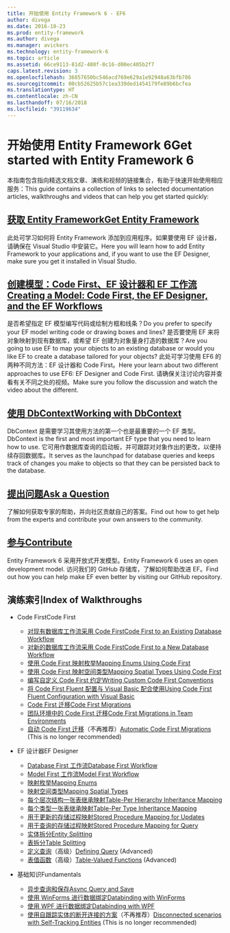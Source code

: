 ```yaml
---
title: 开始使用 Entity Framework 6 - EF6
author: divega
ms.date: 2016-10-23
ms.prod: entity-framework
ms.author: divega
ms.manager: avickers
ms.technology: entity-framework-6
ms.topic: article
ms.assetid: 66ce9113-81d2-480f-8c16-d00ec405b2f7
caps.latest.revision: 3
ms.openlocfilehash: 36857650bc546acd769e629a1e92948a63bfb786
ms.sourcegitcommit: 00cb52625b57c1ea339ded1454179fe89b6bcfea
ms.translationtype: HT
ms.contentlocale: zh-CN
ms.lasthandoff: 07/16/2018
ms.locfileid: "39119634"
---
```

# <a name="get-started-with-entity-framework-6"></a><span data-ttu-id="be7d2-102">开始使用 Entity Framework 6</span><span class="sxs-lookup"><span data-stu-id="be7d2-102">Get started with Entity Framework 6</span></span>

<span data-ttu-id="be7d2-103">本指南包含指向精选文档文章、演练和视频的链接集合，有助于快速开始使用相应服务：</span><span class="sxs-lookup"><span data-stu-id="be7d2-103">This guide contains a collection of links to selected documentation articles, walkthroughs and videos that can help you get started quickly:</span></span>

## <a name="get-entity-frameworkef6fundamentalsinstallmd"></a>[<span data-ttu-id="be7d2-104">获取 Entity Framework</span><span class="sxs-lookup"><span data-stu-id="be7d2-104">Get Entity Framework</span></span>](~/ef6/fundamentals/install.md)
<span data-ttu-id="be7d2-105">此处可学习如何将 Entity Framework 添加到应用程序。如果要使用 EF 设计器，请确保在 Visual Studio 中安装它。</span><span class="sxs-lookup"><span data-stu-id="be7d2-105">Here you will learn how to add Entity Framework to your applications and, if you want to use the EF Designer, make sure you get it installed in Visual Studio.</span></span>

## <a name="creating-a-model-code-first-the-ef-designer-and-the-ef-workflowsef6modelingindexmd"></a>[<span data-ttu-id="be7d2-106">创建模型：Code First、EF 设计器和 EF 工作流</span><span class="sxs-lookup"><span data-stu-id="be7d2-106">Creating a Model: Code First, the EF Designer, and the EF Workflows</span></span>](~/ef6/modeling/index.md)
<span data-ttu-id="be7d2-107">是否希望指定 EF 模型编写代码或绘制方框和线条？</span><span class="sxs-lookup"><span data-stu-id="be7d2-107">Do you prefer to specify your EF model writing code or drawing boxes and lines?</span></span>
<span data-ttu-id="be7d2-108">是否要使用 EF 来将对象映射到现有数据库，或希望 EF 创建为对象量身打造的数据库？</span><span class="sxs-lookup"><span data-stu-id="be7d2-108">Are you going to use EF to map your objects to an existing database or would you like EF to create a database tailored for your objects?</span></span>
<span data-ttu-id="be7d2-109">此处可学习使用 EF6 的两种不同方法：EF 设计器和 Code First。</span><span class="sxs-lookup"><span data-stu-id="be7d2-109">Here your learn about two different approaches to use EF6: EF Designer and Code First.</span></span>
<span data-ttu-id="be7d2-110">请确保关注讨论内容并查看有关不同之处的视频。</span><span class="sxs-lookup"><span data-stu-id="be7d2-110">Make sure you follow the discussion and watch the video about the different.</span></span>

## <a name="working-with-dbcontextef6fundamentalsworking-with-dbcontextmd"></a>[<span data-ttu-id="be7d2-111">使用 DbContext</span><span class="sxs-lookup"><span data-stu-id="be7d2-111">Working with DbContext</span></span>](~/ef6/fundamentals/working-with-dbcontext.md)
<span data-ttu-id="be7d2-112">DbContext 是需要学习其使用方法的第一个也是最重要的一个 EF 类型。</span><span class="sxs-lookup"><span data-stu-id="be7d2-112">DbContext is the first and most important EF type that you need to learn how to use.</span></span> <span data-ttu-id="be7d2-113">它可用作数据库查询的启动板，并可跟踪对对象作出的更改，以便持续存回数据库。</span><span class="sxs-lookup"><span data-stu-id="be7d2-113">It serves as the launchpad for database queries and keeps track of changes you make to objects so that they can be persisted back to the database.</span></span>

## <a name="ask-a-questionef6resourcesget-helpmd"></a>[<span data-ttu-id="be7d2-114">提出问题</span><span class="sxs-lookup"><span data-stu-id="be7d2-114">Ask a Question</span></span>](~/ef6/resources/get-help.md)
<span data-ttu-id="be7d2-115">了解如何获取专家的帮助，并向社区贡献自己的答案。</span><span class="sxs-lookup"><span data-stu-id="be7d2-115">Find out how to get help from the experts and contribute your own answers to the community.</span></span>

## <a name="contributehttpgithubcomaspnetentityframework6"></a>[<span data-ttu-id="be7d2-116">参与</span><span class="sxs-lookup"><span data-stu-id="be7d2-116">Contribute</span></span>](http://github.com/aspnet/EntityFramework6/)
<span data-ttu-id="be7d2-117">Entity Framework 6 采用开放式开发模型。</span><span class="sxs-lookup"><span data-stu-id="be7d2-117">Entity Framework 6 uses an open development model.</span></span> <span data-ttu-id="be7d2-118">访问我们的 GitHub 存储库，了解如何帮助改进 EF。</span><span class="sxs-lookup"><span data-stu-id="be7d2-118">Find out how you can help make EF even better by visiting our GitHub repository.</span></span>

## <a name="index-of-walkthroughs"></a><span data-ttu-id="be7d2-119">演练索引</span><span class="sxs-lookup"><span data-stu-id="be7d2-119">Index of Walkthroughs</span></span>

- <span data-ttu-id="be7d2-120">Code First</span><span class="sxs-lookup"><span data-stu-id="be7d2-120">Code First</span></span>
  - [<span data-ttu-id="be7d2-121">对现有数据库工作流采用 Code First</span><span class="sxs-lookup"><span data-stu-id="be7d2-121">Code First to an Existing Database Workflow</span></span>](~/ef6/modeling/code-first/workflows/existing-database.md)
  - [<span data-ttu-id="be7d2-122">对新的数据库工作流采用 Code First</span><span class="sxs-lookup"><span data-stu-id="be7d2-122">Code First to a New Database Workflow</span></span>](~/ef6/modeling/code-first/workflows/new-database.md)
  - [<span data-ttu-id="be7d2-123">使用 Code First 映射枚举</span><span class="sxs-lookup"><span data-stu-id="be7d2-123">Mapping Enums Using Code First</span></span>](~/ef6/modeling/code-first/data-types/enums.md)
  - [<span data-ttu-id="be7d2-124">使用 Code First 映射空间类型</span><span class="sxs-lookup"><span data-stu-id="be7d2-124">Mapping Spatial Types Using Code First</span></span>](~/ef6/modeling/code-first/data-types/spatial.md)
  - [<span data-ttu-id="be7d2-125">编写自定义 Code First 约定</span><span class="sxs-lookup"><span data-stu-id="be7d2-125">Writing Custom Code First Conventions</span></span>](~/ef6/modeling/code-first/conventions/custom.md)
  - [<span data-ttu-id="be7d2-126">将 Code First Fluent 配置与 Visual Basic 配合使用</span><span class="sxs-lookup"><span data-stu-id="be7d2-126">Using Code First Fluent Configuration with Visual Basic</span></span>](~/ef6/modeling/code-first/fluent/vb.md)
  - [<span data-ttu-id="be7d2-127">Code First 迁移</span><span class="sxs-lookup"><span data-stu-id="be7d2-127">Code First Migrations</span></span>](~/ef6/modeling/code-first/migrations/index.md)
  - [<span data-ttu-id="be7d2-128">团队环境中的 Code First 迁移</span><span class="sxs-lookup"><span data-stu-id="be7d2-128">Code First Migrations in Team Environments</span></span>](~/ef6/modeling/code-first/migrations/teams.md)
  - <span data-ttu-id="be7d2-129">[自动 Code First 迁移](~/ef6/modeling/code-first/migrations/automatic.md)（不再推荐）</span><span class="sxs-lookup"><span data-stu-id="be7d2-129">[Automatic Code First Migrations](~/ef6/modeling/code-first/migrations/automatic.md) (This is no longer recommended)</span></span>

- <span data-ttu-id="be7d2-130">EF 设计器</span><span class="sxs-lookup"><span data-stu-id="be7d2-130">EF Designer</span></span>
  - [<span data-ttu-id="be7d2-131">Database First 工作流</span><span class="sxs-lookup"><span data-stu-id="be7d2-131">Database First Workflow</span></span>](~/ef6/modeling/designer/workflows/database-first.md)
  - [<span data-ttu-id="be7d2-132">Model First 工作流</span><span class="sxs-lookup"><span data-stu-id="be7d2-132">Model First Workflow</span></span>](~/ef6/modeling/designer/workflows/model-first.md)
  - [<span data-ttu-id="be7d2-133">映射枚举</span><span class="sxs-lookup"><span data-stu-id="be7d2-133">Mapping Enums</span></span>](~/ef6/modeling/designer/data-types/enums.md)
  - [<span data-ttu-id="be7d2-134">映射空间类型</span><span class="sxs-lookup"><span data-stu-id="be7d2-134">Mapping Spatial Types</span></span>](~/ef6/modeling/designer/data-types/spatial.md)
  - [<span data-ttu-id="be7d2-135">每个层次结构一张表继承映射</span><span class="sxs-lookup"><span data-stu-id="be7d2-135">Table-Per Hierarchy Inheritance Mapping</span></span>](~/ef6/modeling/designer/inheritance/tph.md)
  - [<span data-ttu-id="be7d2-136">每个类型一张表继承映射</span><span class="sxs-lookup"><span data-stu-id="be7d2-136">Table-Per Type Inheritance Mapping</span></span>](~/ef6/modeling/designer/inheritance/tpt.md)
  - [<span data-ttu-id="be7d2-137">用于更新的存储过程映射</span><span class="sxs-lookup"><span data-stu-id="be7d2-137">Stored Procedure Mapping for Updates</span></span>](~/ef6/modeling/designer/stored-procedures/cud.md)
  - [<span data-ttu-id="be7d2-138">用于查询的存储过程映射</span><span class="sxs-lookup"><span data-stu-id="be7d2-138">Stored Procedure Mapping for Query</span></span>](~/ef6/modeling/designer/stored-procedures/query.md)
  - [<span data-ttu-id="be7d2-139">实体拆分</span><span class="sxs-lookup"><span data-stu-id="be7d2-139">Entity Splitting</span></span>](~/ef6/modeling/designer/entity-splitting.md)
  - [<span data-ttu-id="be7d2-140">表拆分</span><span class="sxs-lookup"><span data-stu-id="be7d2-140">Table Splitting</span></span>](~/ef6/modeling/designer/table-splitting.md)
  - <span data-ttu-id="be7d2-141">[定义查询](~/ef6/modeling/designer/advanced/defining-query.md)（高级）</span><span class="sxs-lookup"><span data-stu-id="be7d2-141">[Defining Query](~/ef6/modeling/designer/advanced/defining-query.md) (Advanced)</span></span>
  - <span data-ttu-id="be7d2-142">[表值函数](~/ef6/modeling/designer/advanced/tvfs.md)（高级）</span><span class="sxs-lookup"><span data-stu-id="be7d2-142">[Table-Valued Functions](~/ef6/modeling/designer/advanced/tvfs.md) (Advanced)</span></span>

- <span data-ttu-id="be7d2-143">基础知识</span><span class="sxs-lookup"><span data-stu-id="be7d2-143">Fundamentals</span></span>
  - [<span data-ttu-id="be7d2-144">异步查询和保存</span><span class="sxs-lookup"><span data-stu-id="be7d2-144">Async Query and Save</span></span>](~/ef6/fundamentals/async.md)
  - [<span data-ttu-id="be7d2-145">使用 WinForms 进行数据绑定</span><span class="sxs-lookup"><span data-stu-id="be7d2-145">Databinding with WinForms</span></span>](~/ef6/fundamentals/databinding/winforms.md)
  - [<span data-ttu-id="be7d2-146">使用 WPF 进行数据绑定</span><span class="sxs-lookup"><span data-stu-id="be7d2-146">Databinding with WPF</span></span>](~/ef6/fundamentals/databinding/wpf.md)
  - <span data-ttu-id="be7d2-147">[使用自跟踪实体的断开连接的方案](~/ef6/fundamentals/disconnected-entities/self-tracking-entities/walkthrough.md)（不再推荐）</span><span class="sxs-lookup"><span data-stu-id="be7d2-147">[Disconnected scenarios with Self-Tracking Entities](~/ef6/fundamentals/disconnected-entities/self-tracking-entities/walkthrough.md) (This is no longer recommended)</span></span>
